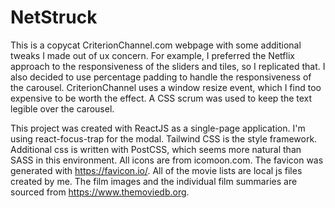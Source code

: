 # NetStruck

 This is a copycat CriterionChannel.com webpage with some additional tweaks I made out of ux concern. For example, I preferred the Netflix approach to the responsiveness of the sliders and tiles, so I replicated that. I also decided to use percentage padding to handle the responsiveness of the carousel. CriterionChannel uses a window resize event, which I find too expensive to be worth the effect. A CSS scrum was used to keep the text legible over the carousel.

 This project was created with ReactJS as a single-page application. I'm using react-focus-trap for the modal. Tailwind CSS is the style framework. Additional css is written with PostCSS, which seems more natural than SASS in this environment. All icons are from icomoon.com. The favicon was generated with https://favicon.io/. All of the movie lists are local js files created by me. The film images and the individual film summaries are sourced from https://www.themoviedb.org.
